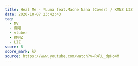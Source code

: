 ```yaml
---
title: Heal Me - *Luna feat.Macne Nana (Cover) / KMNZ LIZ
date: 2020-10-07 23:42:43
tag:
  - MV
  - 翻唱
  - vtuber
  - KMNZ
  - LIZ
score: 8
score_mark: 😺
source: https://www.youtube.com/watch?v=R4lL_dpHo4M
---
```

